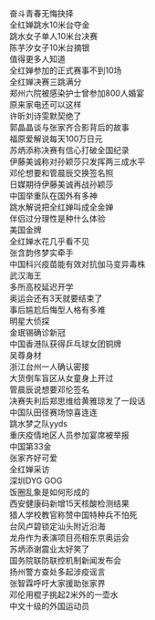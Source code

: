 奋斗青春无悔抉择  
全红婵跳水10米台夺金  
跳水女子单人10米台决赛  
陈芋汐女子10米台摘银  
值得更多人知道  
全红婵参加的正式赛事不到10场  
全红婵决赛三跳满分  
郑州六院被感染护士曾参加800人婚宴  
原来家电还可以这样  
许昕刘诗雯默契绝了  
郭晶晶谈与张家齐合影背后的故事  
福原爱解说每天100万日元  
苏炳添称决赛有信心打破全国纪录  
伊藤美诚称对孙颖莎只发挥两三成水平  
邓伦想要和管晨辰交换签名照  
日媒期待伊藤美诚再战孙颖莎  
中国举重队在国外有多神  
跳水解说把全红婵叫成全金婵  
伴侣过分理性是种什么体验  
美国金牌  
全红婵水花几乎看不见  
张含韵佟梦实牵手  
中国科兴疫苗能有效对抗伽马变异毒株  
武汉海王  
多所高校延迟开学  
奥运会还有3天就要结束了  
事后尴尬后悔型人格有多难  
明星大侦探  
金珉锡确诊新冠  
中国香港队获得乒乓球女团铜牌  
吴尊身材  
浙江台州一人确认密接  
大货倒车盲区从女童身上开过  
管晨辰说想要邓伦签名  
决赛失利后郑思维给黄雅琼发了一段话  
中国队田径赛场惊喜连连  
跳水梦之队yyds  
重庆疫情地区人员参加宴席被举报  
中国第33金  
张家齐好可爱  
全红婵采访  
深圳DYG GOG  
饭圈乱象是如何形成的  
西安健康码新增15天核酸检测结果  
猎人学校教官称赞中国特种兵不怕死  
台风卢碧锁定汕头附近沿海  
龙舟作为表演项目亮相东京奥运会  
苏炳添谢震业太好笑了  
国务院联防联控机制新闻发布会  
扬州警方查处多起涉疫谣言  
张智霖呼吁大家援助张家界  
邓伦用棍子挑起2米外的一壶水  
中文十级的外国运动员  
